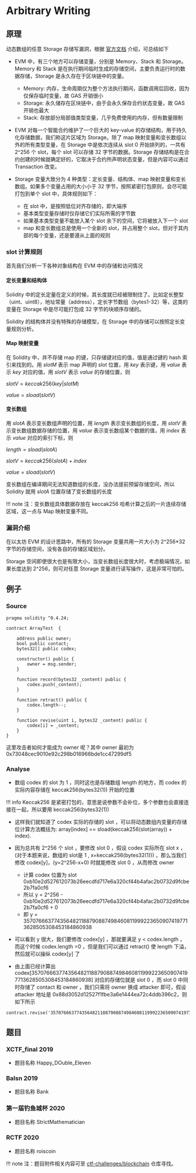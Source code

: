 # Arbitrary Writing

## 原理

动态数组的任意 Storage 存储写漏洞，根据 [官方文档](https://docs.soliditylang.org/en/v0.8.1/internals/layout_in_storage.html#) 介绍，可总结如下

- EVM 中，有三个地方可以存储变量，分别是 Memory、Stack 和 Storage。Memory 和 Stack 是在执行期间临时生成的存储空间，主要负责运行时的数据存储，Storage 是永久存在于区块链中的变量。
    + Memory: 内存，生命周期仅为整个方法执行期间，函数调用后回收，因为仅保存临时变量，故 GAS 开销很小
    + Storage: 永久储存在区块链中，由于会永久保存合约状态变量，故 GAS 开销也最大
    + Stack: 存放部分局部值类型变量，几乎免费使用的内存，但有数量限制

- EVM 对每一个智能合约维护了一个巨大的 key-value 的存储结构，用于持久化存储数据，我们称这片区域为 Storage。除了 map 映射变量和变长数组以外的所有类型变量，在 Storage 中是依次连续从 slot 0 开始排列的，一共有 2^256 个 slot，每个 slot 可以存储 32 字节的数据。Storage 存储结构是在合约创建的时候就确定好的，它取决于合约所声明状态变量，但是内容可以通过 Transaction 改变。
- Storage 变量大致分为 4 种类型：定长变量、结构体、map 映射变量和变长数组。如果多个变量占用的大小小于 32 字节，按照紧密打包原则，会尽可能打包到单个 slot 中，具体规则如下：
    + 在 slot 中，是按照低位对齐存储的，即大端序
    + 基本类型变量存储时仅存储它们实际所需的字节数
    + 如果基本类型变量不能放入某个 slot 余下的空间，它将被放入下一个 slot
    + map 和变长数组总是使用一个全新的 slot，并占用整个 slot，但对于其内部的每个变量，还是要遵从上面的规则

### slot 计算规则

首先我们分析一下各种对象结构在 EVM 中的存储和访问情况

#### 定长变量和结构体

Solidity 中的定长定量在定义的时候，其长度就已经被限制住了。比如定长整型（uint、uint8），地址常量（address），定长字节数组（bytes1-32）等，这类的变量在 Storage 中是尽可能打包成 32 字节的块顺序存储的。

Solidity 的结构体并没有特殊的存储模型，在 Storage 中的存储可以按照定长变量规则分析。

#### Map 映射变量

在 Solidity 中，并不存储 map 的键，只存储键对应的值，值是通过键的 hash 索引来找到的。用 $slotM$ 表示 map 声明的 slot 位置，用 $key$ 表示键，用 $value$ 表示 $key$ 对应的值，用 $slotV$ 表示 $value$ 的存储位置，则

$slotV = keccak256(key|slotM)$

$value = sload(slotV)$

#### 变长数组

用 $slotA$ 表示变长数组声明的位置，用 $length$ 表示变长数组的长度，用 $slotV$ 表示变长数组数据存储的位置，用 $value$ 表示变长数组某个数据的值，用 $index$ 表示 $value$ 对应的索引下标，则

$length = sload(slotA)$

$slotV = keccak256(slotA) + index$

$value = sload(slotV)$

变长数组在编译期间无法知道数组的长度，没办法提前预留存储空间，所以 Solidity 就用 $slotA$ 位置存储了变长数组的长度

!!! note
    注：变长数组具体数据存放在 keccak256 哈希计算之后的一片连续存储区域，这一点与 Map 映射变量不同。

### 漏洞介绍

在以太坊 EVM 的设计思路中，所有的 Storage 变量共用一片大小为 2^256*32 字节的存储空间，没有各自的存储区域划分。

Storage 空间即使很大也是有限大小，当变长数组长度很大时，考虑极端情况，如果长度达到 2^256，则可对任意 Storage 变量进行读写操作，这是非常可怕的。

## 例子

### Source

```solidity
pragma solidity ^0.4.24;

contract ArrayTest  {

    address public owner;
    bool public contact;
    bytes32[] public codex;
    
    constructor() public {
        owner = msg.sender;
    }

    function record(bytes32 _content) public {
        codex.push(_content);
    }

    function retract() public {
        codex.length--;
    }

    function revise(uint i, bytes32 _content) public {
        codex[i] = _content;
    }
}
```

这里攻击者如何才能成为 owner 呢？其中 owner 最初为 0x73048cec9010e92c298b016966bde1cc47299df5

### Analyse

- 数组 codex 的 slot 为 1 ，同时这也是存储数组 length 的地方，而 codex 的实际内容存储在 keccak256(bytes32(1)) 开始的位置

!!! info
    Keccak256 是紧密打包的，意思是说参数不会补位，多个参数也会直接连接在一起，所以要用 keccak256(bytes32(1))

- 这样我们就知道了 codex 实际的存储的 slot ，可以将动态数组内变量的存储位计算方法概括为: array[index] == sload(keccak256(slot(array)) + index). 

- 因为总共有 2^256 个 slot ，要修改 slot 0 ，假设 codex 实际所在 slot x ，(对于本题来说，数组的 slot是 1 , x=keccak256(bytes32(1))) ，那么当我们修改 codex[y]，(y=2^256-x+0) 时就能修改 slot 0 ，从而修改 owner
    - 计算 codex 位置为 slot 0xb10e2d527612073b26eecdfd717e6a320cf44b4afac2b0732d9fcbe2b7fa0cf6
    - 所以 y = 2^256 - 0xb10e2d527612073b26eecdfd717e6a320cf44b4afac2b0732d9fcbe2b7fa0cf6 + 0
    - 即 y = 35707666377435648211887908874984608119992236509074197713628505308453184860938

- 可以看到 y 很大，我们要修改 codex[y] ，那就要满足 y < codex.length ，而这个时候 codex.length =0 ，但是我们可以通过 retract() 使 length 下溢，然后就可以操纵 codex[y] 了
- 由上面已经计算出 codex[35707666377435648211887908874984608119992236509074197713628505308453184860938] 对应的存储位就是 slot 0 ，而 slot 0 中同时存储了 contact 和 owner ，我们只需将 owner 换成 attacker 即可，假设 attacker 地址是 0x88d3052d12527f1fbe3a6e1444ea72c4ddb396c2，则如下所示

```
contract.revise('35707666377435648211887908874984608119992236509074197713628505308453184860938','0x00000000000000000000000088d3052d12527f1fbe3a6e1444ea72c4ddb396c2')
```

## 题目

### XCTF_final 2019
- 题目名称 Happy_DOuble_Eleven

### Balsn 2019
- 题目名称 Bank

### 第一届钓鱼城杯 2020
- 题目名称 StrictMathematician

### RCTF 2020
- 题目名称 roiscoin

!!! note
    注：题目附件相关内容可至 [ctf-challenges/blockchain](https://github.com/ctf-wiki/ctf-challenges/tree/master/blockchain) 仓库寻找。
